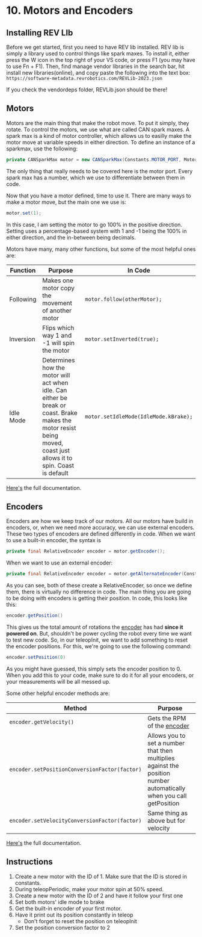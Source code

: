 # 10. Motors and Encoders

## Installing REV LIb

Before we get started, first you need to have REV lib installed. REV lib is simply a library used to control things like spark maxes. To install it, either press the W icon in the top right of your VS code, or press F1 (you may have to use Fn + F1). Then, find manage vendor libraries in the search bar, hit install new libraries(online), and copy paste the following into the text box: `https://software-metadata.revrobotics.com/REVLib-2023.json`

If you check the vendordeps folder, REVLib.json should be there!

## Motors

Motors are the main thing that make the robot move. To put it simply, they rotate. To control the motors, we use what are called CAN spark maxes. A spark max is a kind of motor controller, which allows us to easilly make the motor move at variable speeds in either direction. To define an instance of a sparkmax, use the following:
```java
private CANSparkMax motor = new CANSparkMax(Constants.MOTOR_PORT, MotorType.kBrushless);
```
The only thing that really needs to be covered here is the motor port. Every spark max has a number, which we use to differentiate between them in code.

Now that you have a motor defined, time to use it. There are many ways to make a motor move, but the main one we use is:
```java
motor.set(1);
```
In this case, I am setting the motor to go 100% in the positive direction. Setting uses a percentage-based system with 1 and -1 being the 100% in either direction, and the in-between being decimals. 

Motors have many, many other functions, but some of the most helpful ones are:

|Function|Purpose|In Code|
|---|---|---|
|Following|Makes one motor copy the movement of another motor|`motor.follow(otherMotor);`|
|Inversion|Flips which way 1 and -1 will spin the motor|`motor.setInverted(true);`|
|Idle Mode|Determines how the motor will act when idle. Can either be break or coast. Brake makes the motor resist being moved, coast just allows it to spin. Coast is default|`motor.setIdleMode(IdleMode.kBrake);`|

[Here's](https://codedocs.revrobotics.com/java/com/revrobotics/cansparkmax) the full documentation.

## Encoders

Encoders are how we keep track of our motors. All our motors have build in encoders, or, when we need more accuracy, we can use external encoders. These two types of encoders are defined differently in code. When we want to use a built-in encoder, the syntax is
```java
private final RelativeEncoder encoder = motor.getEncoder();
```
When we want to use an external encoder:
```java
private final RelativeEncoder encoder = motor.getAlternateEncoder(Constants.COUNTS_PER_REVOLUTION);
```

As you can see, both of these create a RelativeEncoder, so once we define them, there is virtually no difference in code. The main thing you are going to be doing with encoders is getting their position. In code, this looks like this:
```java
encoder.getPosition()
```
This gives us the total amount of rotations the <u>encoder</u> has had **since it powered on**. But, shouldn't be power cycling the robot every time we want to test new code. So, in our teleopInit, we want to add something to reset the encoder positions. For this, we're going to use the following command:
```java 
encoder.setPosition(0)
```
As you might have guessed, this simply sets the encoder position to 0. When you add this to your code, make sure to do it for all your encoders, or your measurements will be all messed up. 

Some other helpful encoder methods are:

|Method|Purpose|
|---|---|
|`encoder.getVelocity()`|Gets the RPM of the <u>encoder</u>|
|`encoder.setPositionConversionFactor(factor)`|Allows you to set a number that then multiplies against the position number automatically when you call getPosition|
|`encoder.setVelocityConversionFactor(factor)`|Same thing as above but for velocity|

[Here's](https://codedocs.revrobotics.com/java/com/revrobotics/relativeencoder#method.detail) the full documentation.

## Instructions

1. Create a new motor with the ID of 1. Make sure that the ID is stored in constants.
2. During teleopPeriodic, make your motor spin at 50% speed.
3. Create a new motor with the ID of 2 and have it follow your first one
4. Set both motors' idle mode to brake
5. Get the built-in encoder of your first motor.
6. Have it print out its position constantly in teleop
   -  Don't forget to reset the position on teleopInit
7. Set the position conversion factor to 2